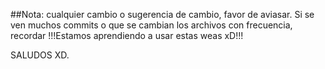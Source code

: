##Nota:
cualquier cambio o sugerencia de cambio, favor de aviasar. 
Si se ven muchos commits o que se cambian los archivos con frecuencia, recordar
!!!Estamos aprendiendo a usar estas weas xD!!!

SALUDOS XD.